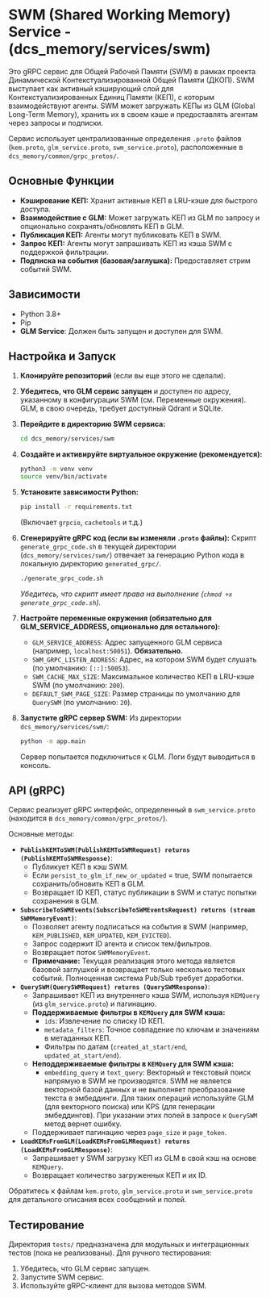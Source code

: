 # SWM (Shared Working Memory) Service - (dcs_memory/services/swm)

Это gRPC сервис для Общей Рабочей Памяти (SWM) в рамках проекта Динамической Контекстуализированной Общей Памяти (ДКОП).
SWM выступает как активный кэширующий слой для Контекстуализированных Единиц Памяти (КЕП), с которым взаимодействуют агенты. SWM может загружать КЕПы из GLM (Global Long-Term Memory), хранить их в своем кэше и предоставлять агентам через запросы и подписки.

Сервис использует централизованные определения `.proto` файлов (`kem.proto`, `glm_service.proto`, `swm_service.proto`), расположенные в `dcs_memory/common/grpc_protos/`.

## Основные Функции

*   **Кэширование КЕП:** Хранит активные КЕП в LRU-кэше для быстрого доступа.
*   **Взаимодействие с GLM:** Может загружать КЕП из GLM по запросу и опционально сохранять/обновлять КЕП в GLM.
*   **Публикация КЕП:** Агенты могут публиковать КЕП в SWM.
*   **Запрос КЕП:** Агенты могут запрашивать КЕП из кэша SWM с поддержкой фильтрации.
*   **Подписка на события (базовая/заглушка):** Предоставляет стрим событий SWM.

## Зависимости

*   Python 3.8+
*   Pip
*   **GLM Service**: Должен быть запущен и доступен для SWM.

## Настройка и Запуск

1.  **Клонируйте репозиторий** (если вы еще этого не сделали).

2.  **Убедитесь, что GLM сервис запущен** и доступен по адресу, указанному в конфигурации SWM (см. Переменные окружения). GLM, в свою очередь, требует доступный Qdrant и SQLite.

3.  **Перейдите в директорию SWM сервиса:**
    ```bash
    cd dcs_memory/services/swm
    ```

4.  **Создайте и активируйте виртуальное окружение (рекомендуется):**
    ```bash
    python3 -m venv venv
    source venv/bin/activate
    ```

5.  **Установите зависимости Python:**
    ```bash
    pip install -r requirements.txt
    ```
    (Включает `grpcio`, `cachetools` и т.д.)

6.  **Сгенерируйте gRPC код (если вы изменяли `.proto` файлы):**
    Скрипт `generate_grpc_code.sh` в текущей директории (`dcs_memory/services/swm/`) отвечает за генерацию Python кода в локальную директорию `generated_grpc/`.
    ```bash
    ./generate_grpc_code.sh
    ```
    *Убедитесь, что скрипт имеет права на выполнение (`chmod +x generate_grpc_code.sh`).*

7.  **Настройте переменные окружения (обязательно для GLM_SERVICE_ADDRESS, опционально для остального):**
    *   `GLM_SERVICE_ADDRESS`: Адрес запущенного GLM сервиса (например, `localhost:50051`). **Обязательно.**
    *   `SWM_GRPC_LISTEN_ADDRESS`: Адрес, на котором SWM будет слушать (по умолчанию: `[::]:50053`).
    *   `SWM_CACHE_MAX_SIZE`: Максимальное количество КЕП в LRU-кэше SWM (по умолчанию: `200`).
    *   `DEFAULT_SWM_PAGE_SIZE`: Размер страницы по умолчанию для `QuerySWM` (по умолчанию: `20`).


8.  **Запустите gRPC сервер SWM:**
    Из директории `dcs_memory/services/swm/`:
    ```bash
    python -m app.main
    ```
    Сервер попытается подключиться к GLM. Логи будут выводиться в консоль.

## API (gRPC)

Сервис реализует gRPC интерфейс, определенный в `swm_service.proto` (находится в `dcs_memory/common/grpc_protos/`).

Основные методы:
*   **`PublishKEMToSWM(PublishKEMToSWMRequest) returns (PublishKEMToSWMResponse)`**:
    *   Публикует КЕП в кэш SWM.
    *   Если `persist_to_glm_if_new_or_updated` = true, SWM попытается сохранить/обновить КЕП в GLM.
    *   Возвращает ID КЕП, статус публикации в SWM и статус попытки сохранения в GLM.
*   **`SubscribeToSWMEvents(SubscribeToSWMEventsRequest) returns (stream SWMMemoryEvent)`**:
    *   Позволяет агенту подписаться на события в SWM (например, `KEM_PUBLISHED`, `KEM_UPDATED`, `KEM_EVICTED`).
    *   Запрос содержит ID агента и список тем/фильтров.
    *   Возвращает поток `SWMMemoryEvent`.
    *   **Примечание:** Текущая реализация этого метода является базовой заглушкой и возвращает только несколько тестовых событий. Полноценная система Pub/Sub требует доработки.
*   **`QuerySWM(QuerySWMRequest) returns (QuerySWMResponse)`**:
    *   Запрашивает КЕП из внутреннего кэша SWM, используя `KEMQuery` (из `glm_service.proto`) и пагинацию.
    *   **Поддерживаемые фильтры в `KEMQuery` для SWM кэша:**
        *   `ids`: Извлечение по списку ID КЕП.
        *   `metadata_filters`: Точное совпадение по ключам и значениям в метаданных КЕП.
        *   Фильтры по датам (`created_at_start/end`, `updated_at_start/end`).
    *   **Неподдерживаемые фильтры в `KEMQuery` для SWM кэша:**
        *   `embedding_query` и `text_query`: Векторный и текстовый поиск напрямую в SWM не производятся. SWM не является векторной базой данных и не выполняет преобразование текста в эмбеддинги. Для таких операций используйте GLM (для векторного поиска) или KPS (для генерации эмбеддингов). При указании этих полей в запросе к `QuerySWM` метод вернет ошибку.
    *   Поддерживает пагинацию через `page_size` и `page_token`.
*   **`LoadKEMsFromGLM(LoadKEMsFromGLMRequest) returns (LoadKEMsFromGLMResponse)`**:
    *   Запрашивает у SWM загрузку КЕП из GLM в свой кэш на основе `KEMQuery`.
    *   Возвращает количество загруженных КЕП и их ID.

Обратитесь к файлам `kem.proto`, `glm_service.proto` и `swm_service.proto` для детального описания всех сообщений и полей.

## Тестирование

Директория `tests/` предназначена для модульных и интеграционных тестов (пока не реализованы).
Для ручного тестирования:
1.  Убедитесь, что GLM сервис запущен.
2.  Запустите SWM сервис.
3.  Используйте gRPC-клиент для вызова методов SWM.
